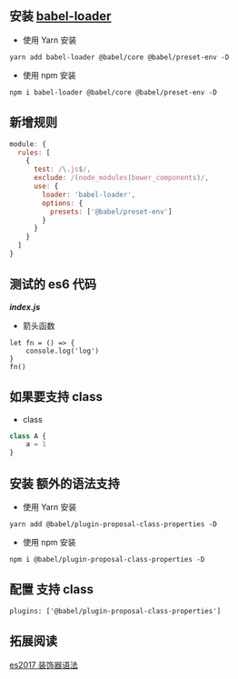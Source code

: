 ## 安装 [babel-loader](https://webpack.js.org/loaders/babel-loader/ "babel-loader")
+ 使用 Yarn 安装
```
yarn add babel-loader @babel/core @babel/preset-env -D
```

+ 使用 npm 安装
```
npm i babel-loader @babel/core @babel/preset-env -D
```
## 新增规则
```javascript
module: {
  rules: [
    {
      test: /\.js$/,
      exclude: /(node_modules|bower_components)/,
      use: {
        loader: 'babel-loader',
        options: {
          presets: ['@babel/preset-env']
        }
      }
    }
  ]
}
```

## 测试的 es6 代码
___index.js___

+ 箭头函数
```
let fn = () => {
    console.log('log')
}
fn()
```

## 如果要支持 class
+ class
```javascript
class A {
    a = 1
}
```

## 安装 额外的语法支持
+ 使用 Yarn 安装
```
yarn add @babel/plugin-proposal-class-properties -D
```

+ 使用 npm 安装
```
npm i @babel/plugin-proposal-class-properties -D
```

## 配置 支持 class
```
plugins: ['@babel/plugin-proposal-class-properties']
```

## 拓展阅读
[es2017 装饰器语法](https://babeljs.io/docs/en/babel-plugin-proposal-decorators)